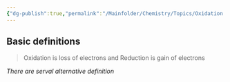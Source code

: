 ```yaml
---
{"dg-publish":true,"permalink":"/Mainfolder/Chemistry/Topics/Oxidation and reduction/"}
---
```


## Basic definitions
>Oxidation is loss of electrons and Reduction is gain of electrons

*There are serval alternative definition*

